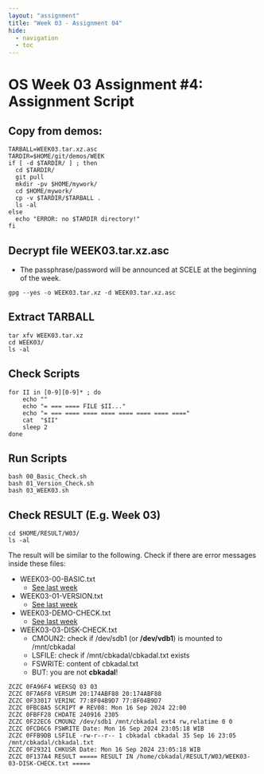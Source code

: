 ```yaml
---
layout: "assignment"
title: "Week 03 - Assignment 04"
hide:
  - navigation
  - toc
---
```


# OS Week 03 Assignment #4: Assignment Script

## Copy from demos:

```plaintext
TARBALL=WEEK03.tar.xz.asc
TARDIR=$HOME/git/demos/WEEK
if [ -d $TARDIR/ ] ; then
  cd $TARDIR/
  git pull
  mkdir -pv $HOME/mywork/
  cd $HOME/mywork/
  cp -v $TARDIR/$TARBALL .
  ls -al
else
  echo "ERROR: no $TARDIR directory!"
fi
```

## Decrypt file WEEK03.tar.xz.asc

- The passphrase/password will be announced at SCELE at the beginning of the week.

```plaintext
gpg --yes -o WEEK03.tar.xz -d WEEK03.tar.xz.asc
```

## Extract TARBALL

```plaintext
tar xfv WEEK03.tar.xz
cd WEEK03/
ls -al
```

## Check Scripts

```plaintext
for II in [0-9][0-9]* ; do
    echo ""
    echo "= === ==== FILE $II..."
    echo "= === ==== ==== ==== ==== ==== ==== ===="
    cat  "$II"
    sleep 2
done
```

## Run Scripts

```plaintext
bash 00_Basic_Check.sh
bash 01_Version_Check.sh
bash 03_WEEK03.sh
```

## Check RESULT (E.g. Week 03)

```plaintext
cd $HOME/RESULT/W03/
ls -al
```

The result will be similar to the following. Check if there are error messages inside these files:

- WEEK03-00-BASIC.txt
    - [See last week](https://demos.vlsm.org/W02-10.html#idx006)
- WEEK03-01-VERSION.txt
    - [See last week](https://demos.vlsm.org/W02-10.html#idx007)
- WEEK03-DEMO-CHECK.txt
    - [See last week](https://demos.vlsm.org/W02-10.html#idx008)
- WEEK03-03-DISK-CHECK.txt
    - CMOUN2: check if /dev/sdb1 (or **/dev/vdb1**) is mounted to /mnt/cbkadal
    - LSFILE: check if /mnt/cbkadal/cbkadal.txt exists
    - FSWRITE: content of cbkadal.txt
    - BUT: you are not **cbkadal**!

```plaintext
ZCZC 0FA96F4 WEEKSQ 03 03
ZCZC 0F7A6F8 VERSUM 20:174ABF88 20:174ABF88
ZCZC 0F33017 VERINC 77:8F04B9D7 77:8F04B9D7
ZCZC 0FBC8A5 SCRIPT # REV08: Mon 16 Sep 2024 22:00
ZCZC 0FBFF28 CHDATE 240916 2305
ZCZC 0F22EC6 CMOUN2 /dev/sdb1 /mnt/cbkadal ext4 rw,relatime 0 0
ZCZC 0FCD6C6 FSWRITE Date: Mon 16 Sep 2024 23:05:18 WIB
ZCZC 0FFB9DB LSFILE -rw-r--r-- 1 cbkadal cbkadal 35 Sep 16 23:05 /mnt/cbkadal/cbkadal.txt
ZCZC 0F29321 CHKUSR Date: Mon 16 Sep 2024 23:05:18 WIB
ZCZC 0F137A4 RESULT ===== RESULT IN /home/cbkadal/RESULT/W03/WEEK03-03-DISK-CHECK.txt =====
```